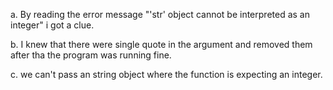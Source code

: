 a. By reading the error message "'str' object cannot be interpreted as an integer" i got a clue.

b. I knew that there were single quote in the argument and removed them after tha the program was running fine.

c. we can't pass an string object where the function is expecting an integer.